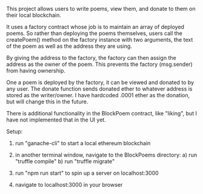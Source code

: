 This project allows users to write poems, view them, and donate to them on their
local blockchain.

It uses a factory contract whose job is to maintain an array of deployed poems.
So rather than deploying the poems themselves, users call the createPoem() method
on the factory instance with two arguments, the text of the poem as well as the
address they are using.

By giving the address to the factory, the factory can then assign the address as the
owner of the poem. This prevents the factory (msg.sender) from having ownership.

One a poem is deployed by the factory, it can be viewed and donated to by
any user. The donate function sends donated ether to whatever address is stored
as the writer/owner. I have hardcoded .0001 ether as the donation, but will change
this in the future.

There is additional functionality in the BlockPoem contract, like "liking", but
I have not implemented that in the UI yet.

Setup:

1.  run "ganache-cli" to start a local ethereum blockchain

2.  in another terminal window, navigate to the BlockPoems directory:
    a) run "truffle compile"
    b) run "truffle migrate"

3.  run "npm run start" to spin up a server on localhost:3000

4.  navigate to localhost:3000 in your browser
